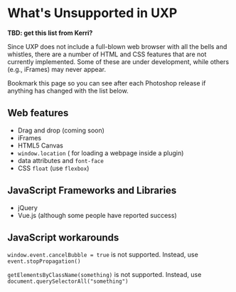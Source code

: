 # What's Unsupported in UXP

__TBD: get this list from Kerri?__

Since UXP does not include a full-blown web browser with all the bells and whistles, there are a number of HTML and CSS features that are not currently implemented. Some of these are under development, while others (e.g., iFrames) may never appear.

Bookmark this page so you can see after each Photoshop release if anything has changed with the list below.

## Web features
- Drag and drop (coming soon)
- iFrames
- HTML5 Canvas
- `window.location` ( for loading a webpage inside a plugin)
- data attributes and `font-face`
- CSS `float` (use `flexbox`)

## JavaScript Frameworks and Libraries
- jQuery
- Vue.js (although some people have reported success)

## JavaScript workarounds

`window.event.cancelBubble = true` is not supported. Instead, use `event.stopPropagation()`

`getElementsByClassName(something)` is not supported. Instead, use `document.querySelectorAll("something")`
